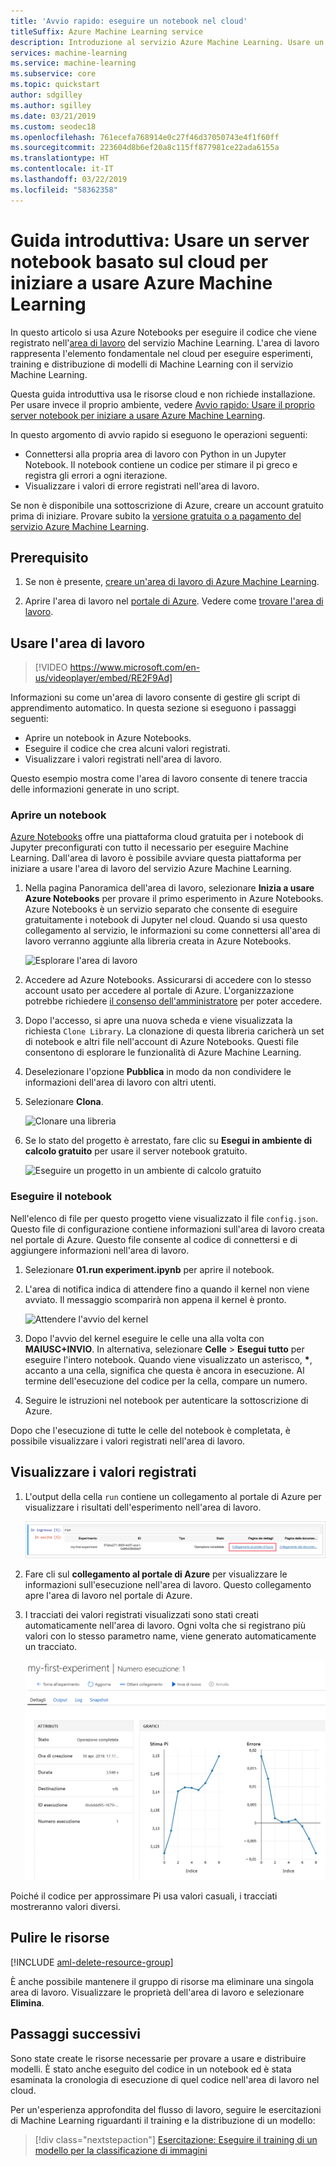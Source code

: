 ```yaml
---
title: 'Avvio rapido: eseguire un notebook nel cloud'
titleSuffix: Azure Machine Learning service
description: Introduzione al servizio Azure Machine Learning. Usare un server notebook gestito nel cloud per provare l'area di lavoro.  L'area di lavoro rappresenta l'elemento fondamentale nel cloud per eseguire esperimenti, training e distribuzione di modelli di Machine Learning.
services: machine-learning
ms.service: machine-learning
ms.subservice: core
ms.topic: quickstart
author: sdgilley
ms.author: sgilley
ms.date: 03/21/2019
ms.custom: seodec18
ms.openlocfilehash: 761ecefa768914e0c27f46d37050743e4f1f60ff
ms.sourcegitcommit: 223604d8b6ef20a8c115ff877981ce22ada6155a
ms.translationtype: HT
ms.contentlocale: it-IT
ms.lasthandoff: 03/22/2019
ms.locfileid: "58362358"
---
```

# <a name="quickstart-use-a-cloud-based-notebook-server-to-get-started-with-azure-machine-learning"></a>Guida introduttiva: Usare un server notebook basato sul cloud per iniziare a usare Azure Machine Learning

In questo articolo si usa Azure Notebooks per eseguire il codice che viene registrato nell'[area di lavoro](concept-azure-machine-learning-architecture.md) del servizio Machine Learning. L'area di lavoro rappresenta l'elemento fondamentale nel cloud per eseguire esperimenti, training e distribuzione di modelli di Machine Learning con il servizio Machine Learning. 

Questa guida introduttiva usa le risorse cloud e non richiede installazione. Per usare invece il proprio ambiente, vedere [Avvio rapido: Usare il proprio server notebook per iniziare a usare Azure Machine Learning](quickstart-run-local-notebook.md).  
 
In questo argomento di avvio rapido si eseguono le operazioni seguenti:

* Connettersi alla propria area di lavoro con Python in un Jupyter Notebook. Il notebook contiene un codice per stimare il pi greco e registra gli errori a ogni iterazione. 
* Visualizzare i valori di errore registrati nell'area di lavoro.

Se non è disponibile una sottoscrizione di Azure, creare un account gratuito prima di iniziare. Provare subito la [versione gratuita o a pagamento del servizio Azure Machine Learning](https://aka.ms/AMLFree).

## <a name="prerequisite"></a>Prerequisito

1. Se non è presente, [creare un'area di lavoro di Azure Machine Learning](setup-create-workspace.md#portal).

1. Aprire l'area di lavoro nel [portale di Azure](https://portal.azure.com/).  Vedere come [trovare l'area di lavoro](how-to-manage-workspace.md#view).

## <a name="use-your-workspace"></a>Usare l'area di lavoro

> [!VIDEO https://www.microsoft.com/en-us/videoplayer/embed/RE2F9Ad]



Informazioni su come un'area di lavoro consente di gestire gli script di apprendimento automatico. In questa sezione si eseguono i passaggi seguenti:

* Aprire un notebook in Azure Notebooks.
* Eseguire il codice che crea alcuni valori registrati.
* Visualizzare i valori registrati nell'area di lavoro.

Questo esempio mostra come l'area di lavoro consente di tenere traccia delle informazioni generate in uno script. 

### <a name="open-a-notebook"></a>Aprire un notebook 

[Azure Notebooks](https://notebooks.azure.com) offre una piattaforma cloud gratuita per i notebook di Jupyter preconfigurati con tutto il necessario per eseguire Machine Learning. Dall'area di lavoro è possibile avviare questa piattaforma per iniziare a usare l'area di lavoro del servizio Azure Machine Learning.

1. Nella pagina Panoramica dell'area di lavoro, selezionare **Inizia a usare Azure Notebooks** per provare il primo esperimento in Azure Notebooks.  Azure Notebooks è un servizio separato che consente di eseguire gratuitamente i notebook di Jupyter nel cloud.  Quando si usa questo collegamento al servizio, le informazioni su come connettersi all'area di lavoro verranno aggiunte alla libreria creata in Azure Notebooks.

   ![Esplorare l'area di lavoro](./media/quickstart-run-cloud-notebook/explore-aml.png)

1. Accedere ad Azure Notebooks.  Assicurarsi di accedere con lo stesso account usato per accedere al portale di Azure. L'organizzazione potrebbe richiedere [il consenso dell'amministratore](https://notebooks.azure.com/help/signing-up/work-or-school-account/admin-consent) per poter accedere.

1. Dopo l'accesso, si apre una nuova scheda e viene visualizzata la richiesta `Clone Library`. La clonazione di questa libreria caricherà un set di notebook e altri file nell'account di Azure Notebooks.  Questi file consentono di esplorare le funzionalità di Azure Machine Learning.

1. Deselezionare l'opzione **Pubblica** in modo da non condividere le informazioni dell'area di lavoro con altri utenti.

1. Selezionare **Clona**.

   ![Clonare una libreria](./media/quickstart-run-cloud-notebook/clone.png)

1. Se lo stato del progetto è arrestato, fare clic su **Esegui in ambiente di calcolo gratuito** per usare il server notebook gratuito.

    ![Eseguire un progetto in un ambiente di calcolo gratuito](./media/quickstart-run-cloud-notebook/run-project.png)

### <a name="run-the-notebook"></a>Eseguire il notebook

Nell'elenco di file per questo progetto viene visualizzato il file `config.json`. Questo file di configurazione contiene informazioni sull'area di lavoro creata nel portale di Azure.  Questo file consente al codice di connettersi e di aggiungere informazioni nell'area di lavoro.

1. Selezionare **01.run experiment.ipynb** per aprire il notebook.

1. L'area di notifica indica di attendere fino a quando il kernel non viene avviato.  Il messaggio scomparirà non appena il kernel è pronto.

    ![Attendere l'avvio del kernel](./media/quickstart-run-cloud-notebook/wait-for-kernel.png)

1. Dopo l'avvio del kernel eseguire le celle una alla volta con **MAIUSC+INVIO**. In alternativa, selezionare **Celle** > **Esegui tutto** per eseguire l'intero notebook. Quando viene visualizzato un asterisco, __*__, accanto a una cella, significa che questa è ancora in esecuzione. Al termine dell'esecuzione del codice per la cella, compare un numero. 

1. Seguire le istruzioni nel notebook per autenticare la sottoscrizione di Azure.

Dopo che l'esecuzione di tutte le celle del notebook è completata, è possibile visualizzare i valori registrati nell'area di lavoro.

## <a name="view-logged-values"></a>Visualizzare i valori registrati

1. L'output della cella `run` contiene un collegamento al portale di Azure per visualizzare i risultati dell'esperimento nell'area di lavoro. 

    ![Visualizzare gli esperimenti](./media/quickstart-run-cloud-notebook/view-exp.png)

1. Fare cli sul **collegamento al portale di Azure** per visualizzare le informazioni sull'esecuzione nell'area di lavoro.  Questo collegamento apre l'area di lavoro nel portale di Azure.

1. I tracciati dei valori registrati visualizzati sono stati creati automaticamente nell'area di lavoro. Ogni volta che si registrano più valori con lo stesso parametro name, viene generato automaticamente un tracciato.

   ![Visualizzare la cronologia](./media/quickstart-run-cloud-notebook/web-results.png)

Poiché il codice per approssimare Pi usa valori casuali, i tracciati mostreranno valori diversi.  

## <a name="clean-up-resources"></a>Pulire le risorse 

[!INCLUDE [aml-delete-resource-group](../../../includes/aml-delete-resource-group.md)]

È anche possibile mantenere il gruppo di risorse ma eliminare una singola area di lavoro. Visualizzare le proprietà dell'area di lavoro e selezionare **Elimina**.

## <a name="next-steps"></a>Passaggi successivi

Sono state create le risorse necessarie per provare a usare e distribuire modelli. È stato anche eseguito del codice in un notebook ed è stata esaminata la cronologia di esecuzione di quel codice nell'area di lavoro nel cloud.

Per un'esperienza approfondita del flusso di lavoro, seguire le esercitazioni di Machine Learning riguardanti il training e la distribuzione di un modello:  

> [!div class="nextstepaction"]
> [Esercitazione: Eseguire il training di un modello per la classificazione di immagini](tutorial-train-models-with-aml.md)
